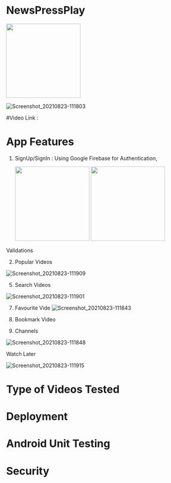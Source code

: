 # NewsPressPlay

<img src="https://user-images.githubusercontent.com/34758872/130397136-0f55361f-7965-438f-b1c7-bba1e04c30a2.png" width="200">

 ![Screenshot_20210823-111803](https://user-images.githubusercontent.com/34758872/130397136-0f55361f-7965-438f-b1c7-bba1e04c30a2.png)


#Video Link : 

# App Features

1. SignUp/SignIn : Using Google Firebase for Authentication, 
    
    <img src="https://user-images.githubusercontent.com/34758872/130397139-b936949e-7e60-478d-ba62-93346724c80d.png" width="200">
    
     <img src="https://user-images.githubusercontent.com/34758872/130397158-2c12498a-abf3-4c26-80cb-d4c078f72af4.png" width="200">
      

 Validations
 
2. Popular Videos

 ![Screenshot_20210823-111909](https://user-images.githubusercontent.com/34758872/130397221-a50ac554-3202-4530-a34f-bc7636ba351b.png)

5. Search Videos

![Screenshot_20210823-111901](https://user-images.githubusercontent.com/34758872/130397266-2927c8b5-3902-4c79-8cba-b99af0212f2b.png)

7. Favourite Vide
![Screenshot_20210823-111843](https://user-images.githubusercontent.com/34758872/130397281-e7ebebc8-1268-4a15-9880-078c07134d48.png)

9. Bookmark Video


11. Channels

![Screenshot_20210823-111848](https://user-images.githubusercontent.com/34758872/130397297-fae79917-a7b2-4fbf-8648-c818f728497b.png)

Watch Later

![Screenshot_20210823-111915](https://user-images.githubusercontent.com/34758872/130397310-7a346e74-9f63-4ecb-a554-f452088500ae.png)


# Type of Videos Tested

# Deployment 

# Android Unit Testing

# Security




